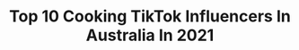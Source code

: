 ---
title: Top 10 Cooking TikTok Influencers In Australia In 2021
description: >-
  Find top cooking TikTok influencers in Australia in 2021. Most popular hashtags: #fyp #foryoupage #foryou #cooking.
platform: TikTok
hits: 175
text_top: Identify the most popular TikTok accounts on inBeat.
text_bottom: inBeat holds 175 TikTok influencers like this in Australia for you to contact.
profiles:
  - username: "zee_cooking"
    fullname: >-
      Zak.osta
    bio: >-
      Hakuna mattata 😃... only if it was that simple! Ig: zee_cooking
    location: "Australia"
    followers: 13600
    engagement: 516
    commentsToLikes: 0.042700
    id: ckbf4edzisryc0j23zr43lbjl
    verified: false
    hashtags: "#food, #naturevibes, #chef, #timefortenet"
  - username: "sandyh90"
    fullname: >-
      Sandy90
    bio: >-
      ❤️ middle eastern cooking 🥯🥩🍗 اكلات بيتي عراقية🇮🇶
    location: "Australia"
    followers: 14200
    engagement: 331
    commentsToLikes: 0.038967
    id: ckfplainuzybj0j23t27wfmjo
    verified: false
    hashtags: "#foodlover, #seafood"
  - username: "mammamelscooking"
    fullname: >-
      MammaMel
    bio: >-
      Italian mum waiting for my kids to make me a Nonna, so cooking to keep me busy
    location: "Australia"
    followers: 9109
    engagement: 765
    commentsToLikes: 0.019739
    id: ckb9ie5b78pec0j23gkcyes8d
    verified: false
    hashtags: "#italianfood, #fyp, #italiancheck, #fypage"
  - username: "cheatmeats"
    fullname: >-
      CheatMeats
    bio: >-
      ♨️Cory & Leon 🔥BBQ & GRILLING Masters ⬇️Follow for more Cooking⬇️
    location: "Australia"
    followers: 162100
    engagement: 934
    commentsToLikes: 0.018136
    id: ckfpm1nz51ava0j23qmxgklab
    verified: false
    hashtags: "#fyp, #bbq, #steaktiktok, #meat"
  - username: "cookingwithayeh"
    fullname: >-
      Cooking with Ayeh
    bio: >-
      Cooking is my happy place 🙌 Follow me on Insta for more! Full recipes👇👇👇
    location: "Australia"
    followers: 181600
    engagement: 883
    commentsToLikes: 0.019390
    id: ck8hmpv27n5wk0j78kozuy4b6
    verified: true
    hashtags: "#healthy, #mukbang, #foryou, #foryoupage"
  - username: "foodfomo_mernz"
    fullname: >-
      Home Chef 👩🏼‍🍳🇦🇺
    bio: >-
      Cooking & creating make my soul so happy👩🏻‍🍳 CEO of “Hello 😏” Be kind! ❤️
    location: "Australia"
    followers: 17000
    engagement: 518
    commentsToLikes: 0.016707
    id: ckai5k4u2sfbm0i78t05vlykq
    verified: false
    hashtags: "#learnontiktok, #howto, #ratethings, #healthyliving"
  - username: "mollyxlife"
    fullname: >-
      ✰𝙼𝚘𝚕𝚕𝚢!🦋✰
    bio: >-
      🧚Pinterest- @mollyxtay Biz: mollyxsunrise@gmail.com💌 42.2k bubs! ✨ BLM ✊🏾
    location: "Australia"
    followers: 42500
    engagement: 2844
    commentsToLikes: 0.127240
    id: cka5y1539g9wp0i78458d0wyq
    verified: false
    hashtags: "#biden2020, #hungryjacksfreeglass, #tiktokgrandparents, #foryoupage"
  - username: "dianna_albayatii"
    fullname: >-
      dianna_albayatii
    bio: >-
      |🇮🇶| Syd, Aus 📍
    location: "Australia"
    followers: 4365
    engagement: 1233
    commentsToLikes: 0.077351
    id: ckbf22223on7l0j23gzls25cs
    verified: false
    hashtags: "#foryou, #yearbook2020, #electricitygame, #eyesonme"
  - username: "ori.lily"
    fullname: >-
      𝐨𝐫𝐢
    bio: >-
      Idk what to do with this account anymore 😔✌️
    location: "Australia"
    followers: 6832
    engagement: 1731
    commentsToLikes: 0.054766
    id: ckbezbw90kerl0j232p99bex8
    verified: false
    hashtags: "#foryou, #cottagecore, #fyp, #xyzbca"
  - username: "theoyoung20"
    fullname: >-
      THEO YOUNG
    bio: >-
      I can’t cook 👨‍🍳!!! Business - theoyoungbiz@gmail.com
    location: "Australia"
    followers: 287400
    engagement: 1534
    commentsToLikes: 0.140875
    id: ck9shzgomw3rf0j78abnnezar
    verified: false
    hashtags: "#challenge, #angry, #cooking, #neonshadow"
---